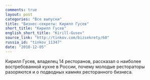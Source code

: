 ```yaml
---
comments: true
layout: post
categories: "Все выпуски"
title: "Бизнес-секреты: Кирилл Гусев"
short_title: "Кирилл Гусев"
english_short_title: "Kirill-Gusev"
source_link: "http://tinkov.com/bizsekrety/60"
russia_id: "tinkov_11347"
date: "2010-12-05"
---
```

Кирилл Гусев, владелец 14 ресторанов, рассказал о наиболее востребованной кухне в России, почему молодые рестораторы разоряются и о подводных камнях ресторанного бизнеса.
